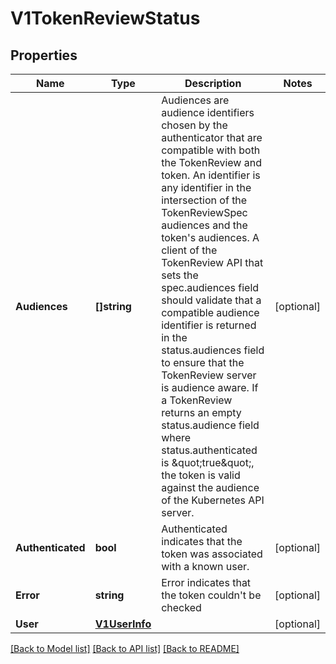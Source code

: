 # V1TokenReviewStatus

## Properties
Name | Type | Description | Notes
------------ | ------------- | ------------- | -------------
**Audiences** | **[]string** | Audiences are audience identifiers chosen by the authenticator that are compatible with both the TokenReview and token. An identifier is any identifier in the intersection of the TokenReviewSpec audiences and the token&#39;s audiences. A client of the TokenReview API that sets the spec.audiences field should validate that a compatible audience identifier is returned in the status.audiences field to ensure that the TokenReview server is audience aware. If a TokenReview returns an empty status.audience field where status.authenticated is \&quot;true\&quot;, the token is valid against the audience of the Kubernetes API server. | [optional] 
**Authenticated** | **bool** | Authenticated indicates that the token was associated with a known user. | [optional] 
**Error** | **string** | Error indicates that the token couldn&#39;t be checked | [optional] 
**User** | [**V1UserInfo**](v1.UserInfo.md) |  | [optional] 

[[Back to Model list]](../README.md#documentation-for-models) [[Back to API list]](../README.md#documentation-for-api-endpoints) [[Back to README]](../README.md)


